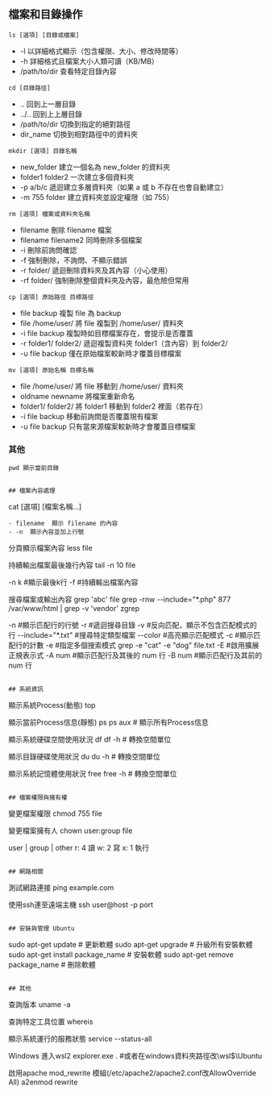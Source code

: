 ## 檔案和目錄操作
```
ls [選項] [目錄或檔案] 
```
- -l 以詳細格式顯示（包含權限、大小、修改時間等）
- -h	詳細格式且檔案大小人類可讀（KB/MB）
- /path/to/dir	查看特定目錄內容

```
cd [目錄路徑]
```
- .. 回到上一層目錄
- ../.. 回到上上層目錄
- /path/to/dir	切換到指定的絕對路徑
- dir_name	切換到相對路徑中的資料夾

```
mkdir [選項] 目錄名稱
```
- new_folder	建立一個名為 new_folder 的資料夾
- folder1 folder2	一次建立多個資料夾
- -p a/b/c	遞迴建立多層資料夾（如果 a 或 b 不存在也會自動建立）
- -m 755 folder	建立資料夾並設定權限（如 755）

```
rm [選項] 檔案或資料夾名稱
```
- filename 刪除 filename 檔案
- filename filename2 同時刪除多個檔案
- -i 刪除前詢問確認
- -f 強制刪除，不詢問、不顯示錯誤
- -r folder/	遞迴刪除資料夾及其內容（小心使用）
- -rf folder/	強制刪除整個資料夾及內容，最危險但常用

```
cp [選項] 原始路徑 目標路徑
```
- file backup 複製 file 為 backup
- file /home/user/	將 file 複製到 /home/user/ 資料夾
- -i file backup	複製時如目標檔案存在，會提示是否覆蓋
- -r folder1/ folder2/	遞迴複製資料夾 folder1（含內容）到 folder2/
- -u file backup	僅在原始檔案較新時才覆蓋目標檔案

```
mv [選項] 原始名稱 目標名稱
```
- file /home/user/  將 file 移動到 /home/user/ 資料夾
- oldname newname	將檔案重新命名
- folder1/ folder2/	將 folder1 移動到 folder2 裡面（若存在）
- -i file backup	移動前詢問是否覆蓋現有檔案
- -u file backup	只有當來源檔案較新時才會覆蓋目標檔案

### 其他
```
pwd 顯示當前目錄
```


```

## 檔案內容處理
```
cat [選項] [檔案名稱...]
```
- filename	顯示 filename 的內容
- -n  顯示內容並加上行號

```
分頁顯示檔案內容
less file

持續輸出檔案最後幾行內容
tail -n 10 file

-n k  #顯示最後k行
-f  #持續輸出檔案內容

搜尋檔案或輸出內容
grep 'abc' file
grep -rnw --include="*.php" 877 /var/www/html | grep -v 'vendor'
zgrep

-n  #顯示匹配行的行號 
-r  #遞迴搜尋目錄 
-v  #反向匹配，顯示不包含匹配模式的行 
--include="*.txt"  #搜尋特定類型檔案
--color  #高亮顯示匹配模式
-c  #顯示匹配行的計數 
-e  #指定多個搜索模式 grep -e "cat" -e "dog" file.txt
-E  #啟用擴展正規表示式
-A num  #顯示匹配行及其後的 num 行
-B num  #顯示匹配行及其前的 num 行
```

## 系統資訊
```
顯示系統Process(動態)
top

顯示當前Process信息(靜態)
ps
ps aux  # 顯示所有Process信息

顯示系統硬碟空間使用狀況
df
df -h  # 轉換空間單位

顯示目錄硬碟使用狀況
du
du -h  # 轉換空間單位

顯示系統記憶體使用狀況
free
free -h  # 轉換空間單位

```

## 檔案權限與擁有權
```
變更檔案權限
chmod 755 file

變更檔案擁有人
chown user:group file

user | group | other
r: 4 讀
w: 2 寫
x: 1 執行

```

## 網路相關
```
測試網路連接
ping example.com

使用ssh連至遠端主機
ssh user@host -p port

```

## 安裝與管理 Ubuntu
```
sudo apt-get update  # 更新軟體
sudo apt-get upgrade  # 升級所有安裝軟體
sudo apt-get install package_name  # 安裝軟體
sudo apt-get remove package_name  # 刪除軟體

```

## 其他
```
查詢版本
uname -a

查詢特定工具位置
whereis <name>

顯示系統運行的服務狀態
service --status-all

Windows 進入wsl2
explorer.exe . #或者在windows資料夾路徑改\\wsl$\Ubuntu

啟用apache mod_rewrite 模組(/etc/apache2/apache2.conf改AllowOverride All)
a2enmod rewrite

```
